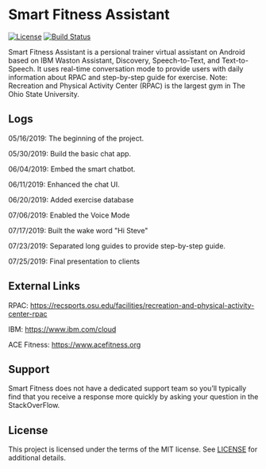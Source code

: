 Smart Fitness Assistant
=======================
[![License](https://img.shields.io/badge/license-MIT-blue.svg)](https://github.com/Chulong-Li/RPAC_And_Work_Assistant/blob/master/LICENSE.md)
[![Build Status](https://travis-ci.com/Chulong-Li/RPAC_And_Work_Assistant.svg?branch=master)](https://travis-ci.com/Chulong-Li/RPAC_And_Work_Assistant)

Smart Fitness Assistant is a persional trainer virtual assistant on Android based on IBM Waston Assistant, Discovery, Speech-to-Text, and Text-to-Speech. It uses real-time conversation mode to provide users with daily information about RPAC and step-by-step guide for exercise. Note: Recreation and Physical Activity Center (RPAC) is the largest gym in The Ohio State University.

Logs
---

05/16/2019: The beginning of the project.

05/30/2019: Build the basic chat app.

06/04/2019: Embed the smart chatbot.

06/11/2019: Enhanced the chat UI.

06/20/2019: Added exercise database

07/06/2019: Enabled the Voice Mode

07/17/2019: Built the wake word "Hi Steve"

07/23/2019: Separated long guides to provide step-by-step guide.

07/25/2019: Final presentation to clients

External Links
---------------------------

RPAC: https://recsports.osu.edu/facilities/recreation-and-physical-activity-center-rpac

IBM: https://www.ibm.com/cloud

ACE Fitness: https://www.acefitness.org

Support
-------
Smart Fitness does not have a dedicated support team so you’ll typically find that you receive a response more quickly by asking your question in the StackOverFlow.

License
-------

This project is licensed under the terms of the MIT license. See [LICENSE](https://github.com/Chulong-Li/RPAC_And_Work_Assistant/blob/master/LICENSE.md) for additional details.

